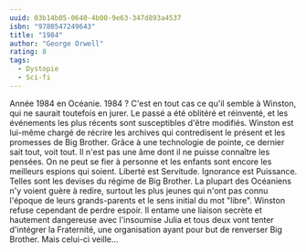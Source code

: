 ```yaml
---
uuid: 03b14b05-0640-4b00-9e63-347d893a4537
isbn: "9780547249643"
title: "1984"
author: "George Orwell"
rating: 8
tags:
  - Dystopie
  - Sci-fi
---
```


Année 1984 en Océanie. 1984 ? C'est en tout cas ce qu'il semble à Winston, qui ne saurait toutefois en jurer. Le passé a été oblitéré et réinventé, et les événements les plus récents sont susceptibles d'être modifiés. Winston est lui-même chargé de récrire les archives qui contredisent le présent et les promesses de Big Brother. Grâce à une technologie de pointe, ce dernier sait tout, voit tout. Il n'est pas une âme dont il ne puisse connaître les pensées. On ne peut se fier à personne et les enfants sont encore les meilleurs espions qui soient. Liberté est Servitude. Ignorance est Puissance. Telles sont les devises du régime de Big Brother. La plupart des Océaniens n'y voient guère à redire, surtout les plus jeunes qui n'ont pas connu l'époque de leurs grands-parents et le sens initial du mot "libre". Winston refuse cependant de perdre espoir. Il entame une liaison secrète et hautement dangereuse avec l'insoumise Julia et tous deux vont tenter d'intégrer la Fraternité, une organisation ayant pour but de renverser Big Brother. Mais celui-ci veille…
